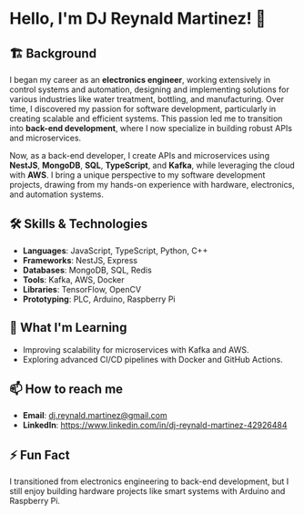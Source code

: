 # Hello, I'm DJ Reynald Martinez! 👋

## 🏗️ Background

I began my career as an **electronics engineer**, working extensively in control systems and automation, designing and implementing solutions for various industries like water treatment, bottling, and manufacturing. Over time, I discovered my passion for software development, particularly in creating scalable and efficient systems. This passion led me to transition into **back-end development**, where I now specialize in building robust APIs and microservices.

Now, as a back-end developer, I create APIs and microservices using **NestJS**, **MongoDB**, **SQL**, **TypeScript**, and **Kafka**, while leveraging the cloud with **AWS**. I bring a unique perspective to my software development projects, drawing from my hands-on experience with hardware, electronics, and automation systems.

## 🛠 Skills & Technologies

- **Languages**: JavaScript, TypeScript, Python, C++
- **Frameworks**: NestJS, Express
- **Databases**: MongoDB, SQL, Redis
- **Tools**: Kafka, AWS, Docker
- **Libraries**: TensorFlow, OpenCV
- **Prototyping**: PLC, Arduino, Raspberry Pi

## 🌱 What I'm Learning

- Improving scalability for microservices with Kafka and AWS.
- Exploring advanced CI/CD pipelines with Docker and GitHub Actions.

## 📫 How to reach me

- **Email**: dj.reynald.martinez@gmail.com
- **LinkedIn**: https://www.linkedin.com/in/dj-reynald-martinez-42926484

## ⚡ Fun Fact

I transitioned from electronics engineering to back-end development, but I still enjoy building hardware projects like smart systems with Arduino and Raspberry Pi.
